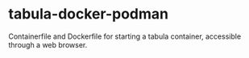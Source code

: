 # tabula-docker-podman
Containerfile and Dockerfile for starting a tabula container, accessible through a web browser.
